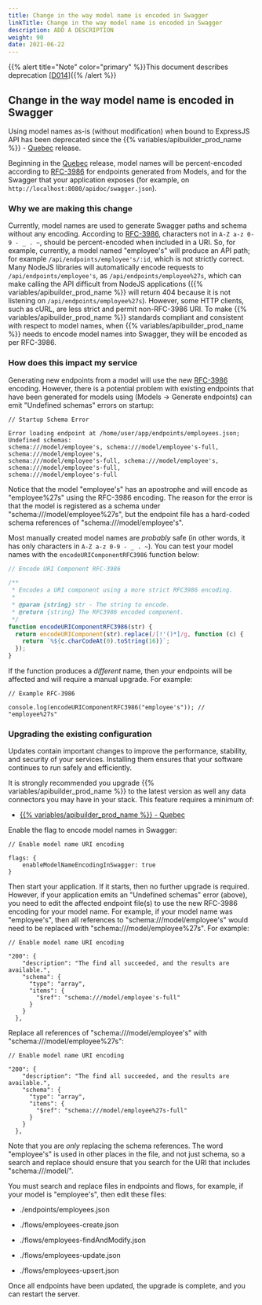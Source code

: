 ```yaml
---
title: Change in the way model name is encoded in Swagger
linkTitle: Change in the way model name is encoded in Swagger
description: ADD A DESCRIPTION
weight: 90
date: 2021-06-22
---
```


{{% alert title="Note" color="primary" %}}This document describes deprecation \[[D014](/docs/deprecations/#D014)\]{{% /alert %}}

## Change in the way model name is encoded in Swagger

Using model names as-is (without modification) when bound to ExpressJS API has been deprecated since the {{% variables/apibuilder_prod_name %}} - [Quebec](/docs/release_notes/standalone_-_15_march_2019/) release.

Beginning in the [Quebec](/docs/release_notes/standalone_-_15_march_2019/) release, model names will be percent-encoded according to [RFC-3986](https://tools.ietf.org/html/rfc3986) for endpoints generated from Models, and for the Swagger that your application exposes (for example, on `http://localhost:8080/apidoc/swagger.json`).

### Why we are making this change

Currently, model names are used to generate Swagger paths and schema without any encoding. According to [RFC-3986](https://tools.ietf.org/html/rfc3986), characters not in `A-Z a-z 0-9 - _ . ~`, should be percent-encoded when included in a URI. So, for example, currently, a model named "employee's" will produce an API path; for example `/api/endpoints/employee's/:id`, which is not strictly correct. Many NodeJS libraries will automatically encode requests to `/api/endpoints/employee's`, as `/api/endpoints/employee%27s`, which can make calling the API difficult from NodeJS applications ({{% variables/apibuilder_prod_name %}} will return 404 because it is not listening on `/api/endpoints/employee%27s`). However, some HTTP clients, such as cURL, are less strict and permit non-RFC-3986 URI. To make {{% variables/apibuilder_prod_name %}} standards compliant and consistent with respect to model names, when {{% variables/apibuilder_prod_name %}} needs to encode model names into Swagger, they will be encoded as per RFC-3986.

### How does this impact my service

Generating new endpoints from a model will use the new [RFC-3986](https://tools.ietf.org/html/rfc3986) encoding. However, there is a potential problem with existing endpoints that have been generated for models using (Models -> Generate endpoints) can emit "Undefined schemas" errors on startup:

```
// Startup Schema Error

Error loading endpoint at /home/user/app/endpoints/employees.json; Undefined schemas:
schema:///model/employee's, schema:///model/employee's-full, schema:///model/employee's,
schema:///model/employee's-full, schema:///model/employee's, schema:///model/employee's-full,
schema:///model/employee's-full
```

Notice that the model "employee's" has an apostrophe and will encode as "employee%27s" using the RFC-3986 encoding. The reason for the error is that the model is registered as a schema under "schema:///model/employee%27s", but the endpoint file has a hard-coded schema references of "schema:///model/employee's".

Most manually created model names are _probably_ safe (in other words, it has only characters in `A-Z a-z 0-9 - _ . ~`). You can test your model names with the `encodeURIComponentRFC3986` function below:

```javascript
// Encode URI Component RFC-3986

/**
 * Encodes a URI component using a more strict RFC3986 encoding.
 *
 * @param {string} str - The string to encode.
 * @return {string} The RFC3986 encoded component.
 */
function encodeURIComponentRFC3986(str) {
  return encodeURIComponent(str).replace(/[!'()*]/g, function (c) {
    return `%${c.charCodeAt(0).toString(16)}`;
  });
}
```

If the function produces a _different_ name, then your endpoints will be affected and will require a manual upgrade. For example:

```
// Example RFC-3986

console.log(encodeURIComponentRFC3986("employee's")); // "employee%27s"
```

### Upgrading the existing configuration

Updates contain important changes to improve the performance, stability, and security of your services. Installing them ensures that your software continues to run safely and efficiently.

It is strongly recommended you upgrade {{% variables/apibuilder_prod_name %}} to the latest version as well any data connectors you may have in your stack. This feature requires a minimum of:

* [{{% variables/apibuilder_prod_name %}} - Quebec](/docs/release_notes/standalone_-_29_march_2019/)

Enable the flag to encode model names in Swagger:

```
// Enable model name URI encoding

flags: {
    enableModelNameEncodingInSwagger: true
}
```

Then start your application. If it starts, then no further upgrade is required. However, if your application emits an "Undefined schemas" error (above), you need to edit the affected endpoint file(s) to use the new RFC-3986 encoding for your model name. For example, if your model name was "employee's", then all references to "schema:///model/employee's" would need to be replaced with "schema:///model/employee%27s". For example:

```
// Enable model name URI encoding

"200": {
    "description": "The find all succeeded, and the results are available.",
    "schema": {
      "type": "array",
      "items": {
        "$ref": "schema:///model/employee's-full"
      }
    }
  },
```

Replace all references of "schema:///model/employee's" with "schema:///model/employee%27s":

```
// Enable model name URI encoding

"200": {
    "description": "The find all succeeded, and the results are available.",
    "schema": {
      "type": "array",
      "items": {
        "$ref": "schema:///model/employee%27s-full"
      }
    }
  },
```

Note that you are _only_ replacing the schema references. The word "employee's" is used in other places in the file, and not just schema, so a search and replace should ensure that you search for the URI that includes "schema:///model/".

You must search and replace files in endpoints and flows, for example, if your model is "employee's", then edit these files:

* ./endpoints/employees.json

* ./flows/employees-create.json

* ./flows/employees-findAndModify.json

* ./flows/employees-update.json

* ./flows/employees-upsert.json

Once all endpoints have been updated, the upgrade is complete, and you can restart the server.

